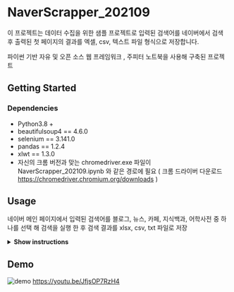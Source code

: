 # NaverScrapper_202109

이 프로젝트는 데이터 수집을 위한 샘플 프로젝트로 입력된 검색어를 네이버에서 검색 후 출력된 첫 페이지의 결과를 엑셀, csv, 텍스트 파일 형식으로 저장합니다.

파이썬 기반 자유 및 오픈 소스 웹 프레임워크 , 주피터 노트북을 사용해 구축된 프로젝트

## Getting Started 
### Dependencies 
* Python3.8 + 
* beautifulsoup4 == 4.6.0
* selenium == 3.141.0
* pandas == 1.2.4
* xlwt == 1.3.0
* 자신의 크롬 버전과 맞는 chromedriver.exe 파일이 NaverScrapper_202109.ipynb 와 같은 경로에 필요 ( 크롬 드라이버 다운로드 https://chromedriver.chromium.org/downloads )


## Usage
네이버 메인 페이지에서 입력된 검색어를 블로그, 뉴스, 카페, 지식백과, 어학사전 중 하나를 선택 해 검색을 실행 한 후 검색 결과를 xlsx, csv, txt 파일로 저장

<details><summary><b>Show instructions</b></summary>

  1. 주피터노트북에서 프로젝트를 실행
  2. 검색어 입력
  3. 다음 메뉴 중 하나 선택
  ```
  [메뉴] 1.블로그  2.뉴스  3.카페  4.지식백과  5.어학사전 (종료. 0)
  ```
  4. 데이터 추출 후 저장 여부 선택
  ```
  추출된 데이터를 파일로 저장하시겠습니까? (Y/N)
  ```
  5. 저장을 선택 했다면 저장 파일 형식 선택
  ```
  [메뉴] 1.txt 2.csv 3.xls 4.전체 저장 (종료: 0)
  ```
  6. 저장 경로 지정 후 저장  

</details>


## Demo

![demo](https://user-images.githubusercontent.com/59993977/150970774-781cabaf-cb74-4f75-a786-e84b6b2fe448.gif)
https://youtu.be/JfjsOP7RzH4
